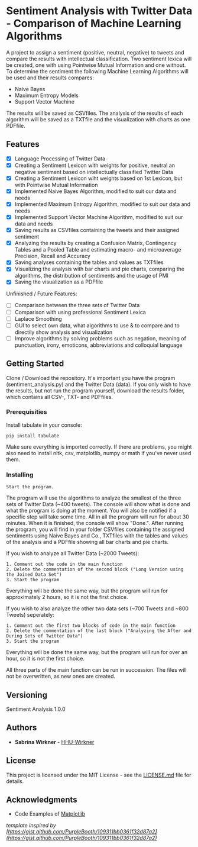 # Sentiment Analysis with Twitter Data - Comparison of Machine Learning Algorithms

A project to assign a sentiment (positive, neutral, negative) to tweets and compare the results with intellectual classification.
Two sentiment lexica will be created, one with using Pointwise Mutual Information and one without.
To determine the sentiment the following Machine Learning Algorithms will be used and their results compares:
* Naive Bayes
* Maximum Entropy Models
* Support Vector Machine

The results will be saved as CSVfiles. The analysis of the results of each algorithm will be saved as a TXTfile and the visualization with charts as one PDFfile.


## Features ##

- [x] Language Processing of Twitter Data
- [x] Creating a Sentiment Lexicon with weights for positive, neutral an negative sentiment based on intellectually classified Twitter Data
- [x] Creating a Sentiment Lexicon wiht weights based on 1st Lexicon, but with Pointwise Mutual Information
- [x] Implemented Naive Bayes Algorithm, modified to suit our data and needs
- [x] Implemented Maximum Entropy Algorithm, modified to suit our data and needs
- [x] Implemented Support Vector Machine Algorithm, modified to suit our data and needs
- [x] Saving results as CSVfiles containing the tweets and their assigned sentiment
- [x] Analyzing the results by creating a Confusion Matrix, Contingency Tables and a Pooled Table and estimating macro- and microaverage Precision, Recall and Accuracy
- [x] Saving analyses containing the tables and values as TXTfiles
- [x] Visualizing the analysis with bar charts and pie charts, comparing the algorithms, the distribution of sentiments and the usage of PMI
- [x] Saving the visualization as a PDFfile

Unfinished / Future Features:
- [ ] Comparison between the three sets of Twitter Data
- [ ] Comparison with using professional Sentiment Lexica
- [ ] Laplace Smoothing
- [ ] GUI to select own data, what algorithms to use & to compare and to directily show analysis and visualization
- [ ] Improve algorithms by solving problems such as negation, meaning of punctuation, irony, emoticons, abbreviations and colloquial language

## Getting Started

Clone / Download the repository.
It's important you have the program (sentiment_analysis.py) and the Twitter Data (data).
If you only wish to have the results, but not run the program yourself, download the results folder, which contains all CSV-, TXT- and PDFfiles.

### Prerequisities

Install tabulate in your console:

```
pip install tabulate
```

Make sure everything is imported correctly. 
If there are problems, you might also need to install nltk, csv, matplotlib, numpy or math if you've never used them.

### Installing

```
Start the program.
```

The program will use the algorithms to analyze the smallest of the three sets of Twitter Data (~400 tweets).
The console will show what is done and what the program is doing at the moment. You will also be notified if a specific step will take some time.
All in all the program will run for about 30 minutes. When it is finished, the console will show "Done.".
After running the program, you will find in your folder CSVfiles containing the assigned sentiments using Naive Bayes and Co., TXTfiles with the tables and values of the analysis and a PDFfile showing all bar charts and pie charts.

If you wish to analyze all Twitter Data (~2000 Tweets):

```
1. Comment out the code in the main function
2. Delete the commentation of the second block ("Long Version using the Joined Data Set")
3. Start the program
```

Everything will be done the same way, but the program will run for approximately 2 hours, so it is not the first choice.

If you wish to also analyze the other two data sets (~700 Tweets and ~800 Tweets) seperately:

```
1. Comment out the first two blocks of code in the main function
2. Delete the commentation of the last block ("Analyzing the After and During Sets of Twitter Data")
3. Start the program
```

Everything will be done the same way, but the program will run for over an hour, so it is not the first choice.

All three parts of the main function can be run in succession. The files will not be overwritten, as new ones are created.

## Versioning

Sentiment Analysis 1.0.0

## Authors

* **Sabrina Wirkner** - [HHU-Wirkner](https://github.com/SabrinaWirkner)

## License

This project is licensed under the MIT License - see the [LICENSE.md](LICENSE.md) file for details.

## Acknowledgments

* Code Examples of [Matplotlib](http://matplotlib.org/index.html)

*template inspired by [https://gist.github.com/PurpleBooth/109311bb0361f32d87a2](https://gist.github.com/PurpleBooth/109311bb0361f32d87a2)*
